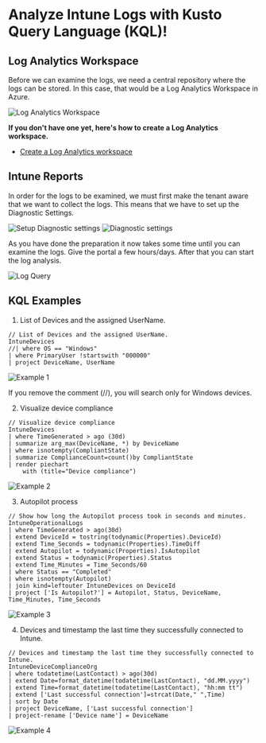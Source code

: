 # Analyze Intune Logs with Kusto Query Language (KQL)!

## Log Analytics Workspace

Before we can examine the logs, we need a central repository where the logs can be stored. In this case, that would be a Log Analytics Workspace in Azure.

<img src="/Images/LAW.png" alt="Log Analytics Workspace">

**If you don't have one yet, here's how to create a Log Analytics workspace.**  

- [Create a Log Analytics workspace](https://learn.microsoft.com/en-us/azure/azure-monitor/logs/quick-create-workspace)

## Intune Reports

In order for the logs to be examined, we must first make the tenant aware that we want to collect the logs. This means that we have to set up the Diagnostic Settings.

<img src="/Images/Intune_Tenant_Add.png" alt="Setup Diagnostic settings">

<img src="/Images/Diag_Settings.png" alt="Diagnostic settings">

As you have done the preparation it now takes some time until you can examine the logs. Give the portal a few hours/days. After that you can start the log analysis.

<img src="/Images/Query_Logs.png" alt="Log Query">

## KQL Examples

1. List of Devices and the assigned UserName.

```
// List of Devices and the assigned UserName.
IntuneDevices
//| where OS == "Windows"
| where PrimaryUser !startswith "000000"
| project DeviceName, UserName
```
<img src="/Images/Example_1.png" alt="Example 1">

If you remove the comment (//), you will search only for Windows devices.

2. Visualize device compliance

```
// Visualize device compliance
IntuneDevices
| where TimeGenerated > ago (30d)
| summarize arg_max(DeviceName, *) by DeviceName
| where isnotempty(CompliantState)
| summarize ComplianceCount=count()by CompliantState
| render piechart      
    with (title="Device compliance")
```

<img src="/Images/Example_2.png" alt="Example 2">

3. Autopilot process

```
// Show how long the Autopilot process took in seconds and minutes.
IntuneOperationalLogs
| where TimeGenerated > ago(30d)
| extend DeviceId = tostring(todynamic(Properties).DeviceId)
| extend Time_Seconds = todynamic(Properties).TimeDiff
| extend Autopilot = todynamic(Properties).IsAutopilot
| extend Status = todynamic(Properties).Status
| extend Time_Minutes = Time_Seconds/60
| where Status == "Completed"
| where isnotempty(Autopilot)
| join kind=leftouter IntuneDevices on DeviceId 
| project ['Is Autopilot?'] = Autopilot, Status, DeviceName, Time_Minutes, Time_Seconds
```
<img src="/Images/Example_3.png" alt="Example 3">

4. Devices and timestamp the last time they successfully connected to Intune.

```
// Devices and timestamp the last time they successfully connected to Intune.
IntuneDeviceComplianceOrg
| where todatetime(LastContact) > ago(30d)
| extend Date=format_datetime(todatetime(LastContact), "dd.MM.yyyy")
| extend Time=format_datetime(todatetime(LastContact), "hh:mm tt")
| extend ['Last successful connection']=strcat(Date," ",Time)
| sort by Date
| project DeviceName, ['Last successful connection']
| project-rename ['Device name'] = DeviceName
```

<img src="/Images/Example_4.png" alt="Example 4">
